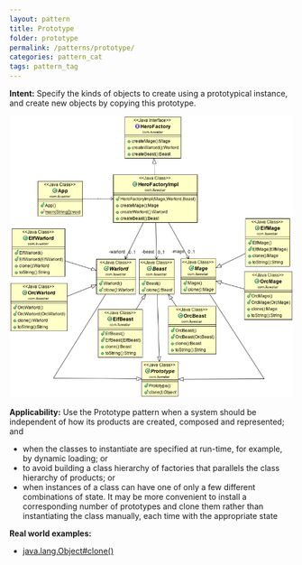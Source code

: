 ```yaml
---
layout: pattern
title: Prototype
folder: prototype
permalink: /patterns/prototype/
categories: pattern_cat
tags: pattern_tag
---
```


**Intent:** Specify the kinds of objects to create using a prototypical
instance, and create new objects by copying this prototype.

![alt text](./etc/prototype_1.png "Prototype")

**Applicability:** Use the Prototype pattern when a system should be independent of how its products are created, composed and represented; and

* when the classes to instantiate are specified at run-time, for example, by dynamic loading; or
* to avoid building a class hierarchy of factories that parallels the class hierarchy of products; or
* when instances of a class can have one of only a few different combinations of state. It may be more convenient to install a corresponding number of prototypes and clone them rather than instantiating the class manually, each time with the appropriate state

**Real world examples:**

* [java.lang.Object#clone()](http://docs.oracle.com/javase/8/docs/api/java/lang/Object.html#clone%28%29)
